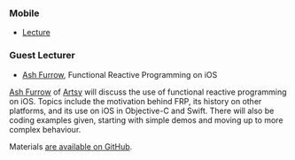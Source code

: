 ### Mobile

* [Lecture](lecture.pdf)

### Guest Lecturer

* [Ash Furrow](/people/ash-furrow.md), Functional Reactive Programming on iOS

[Ash Furrow](/people/ash-furrow.md) of [Artsy](https://artsy.net) will discuss the use of functional reactive programming on iOS. Topics include the motivation behind FRP, its history on other platforms, and its use on iOS in Objective-C and Swift. There will also be coding examples given, starting with simple demos and moving up to more complex behaviour.

Materials [are available on GitHub](https://github.com/ashfurrow/cornell-rx-materials/).

